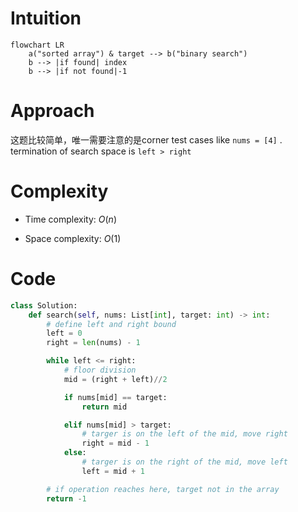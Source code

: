 # Intuition
<!-- Describe your first thoughts on how to solve this problem. -->

```mermaid
flowchart LR
    a("sorted array") & target --> b("binary search")
    b --> |if found| index
    b --> |if not found|-1
```
 

# Approach
<!-- Describe your approach to solving the problem. -->

这题比较简单，唯一需要注意的是corner test cases like `nums = [4]` . termination of search space is `left > right` 

# Complexity
- Time complexity: $O(n)$
<!-- Add your time complexity here, e.g. $$O(n)$$ -->

- Space complexity: $O(1)$
<!-- Add your space complexity here, e.g. $$O(n)$$ -->

# Code
```pYthon
class Solution:
    def search(self, nums: List[int], target: int) -> int:
        # define left and right bound 
        left = 0
        right = len(nums) - 1

        while left <= right:
            # floor division
            mid = (right + left)//2 

            if nums[mid] == target:
                return mid

            elif nums[mid] > target:
                # targer is on the left of the mid, move right
                right = mid - 1
            else:
                # targer is on the right of the mid, move left
                left = mid + 1

        # if operation reaches here, target not in the array
        return -1
```